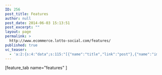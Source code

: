 ```yaml
---
ID: 256
post_title: Features
author: null
post_date: 2014-06-03 15:13:51
post_excerpt: ""
layout: page
permalink: >
  http://www.ecommerce.lotto-social.com/features/
published: true
vc_teaser:
  - 'a:2:{s:4:"data";s:115:"[{"name":"title","link":"post"},{"name":"image","image":"featured","link":"none"},{"name":"text","mode":"excerpt"}]";s:7:"bgcolor";s:0:"";}'
---
```

<p>[feature_tab name="features" ]</p>
